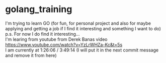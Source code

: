 # golang_training

I'm trying to learn GO (for fun, for personal project and also for maybe applying and getting a job if I find it interesting and something I want to do) <br>
        p.s. For now I do find it interesting... <br>
I'm learing from youtube from Derek Banas video https://www.youtube.com/watch?v=YzLrWHZa-Kc&t=5s <br>
I am currently at 1:26:06 / 3:49:14 (I will put it in the next commit message and remove it from here)
